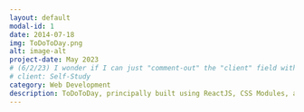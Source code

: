 ```yaml
---
layout: default
modal-id: 1
date: 2014-07-18
img: ToDoToDay.png
alt: image-alt
project-date: May 2023
# (6/2/23) I wonder if I can just "comment-out" the "client" field without consequence (...?):
# client: Self-Study
category: Web Development
description: ToDoToDay, principally built using ReactJS, CSS Modules, and JavaScript, is a variation on the classic "to-do list" interface that integrates the "Eisenhower Matrix" task management concept (purportedly popularized by the World War II-era general and later United States President of the same name). <br /> <br /> The project allows users to better manage their daily responsibilities by individually entering tasks requiring completion, organizing each task into one of four categories correlated to task importance and urgency, and striking each task as/when completed simply by clicking that task. <br /> <br /> ToDoToDay was one of my first experiences wherein I used my software development skills to increase the overall usefulness of a general tool - a to-do list - by integrating a new concept - an Eisenhower Matrix. The project was doubly fulfilling to me in that since completing it, I can say that I use my own interface on a daily basis to hold myself accountable to tasks and ensure foward momentum on long- and short-term obligations. On top of all this, ToDoToDay allowed me to further my component design and responsive web design via CSS media queries. <br /> <br /> For more information, please visit https://github.com/reidgaede/ToDoToDay.
---
```

